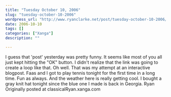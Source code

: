 ```yaml
---
title: "Tuesday October 10, 2006"
slug: "tuesday-october-10-2006"
wordpress_url: "http://www.ryanclarke.net/post/tuesday-october-10-2006/"
date: 2006-10-10
tags: []
categories: ["Xanga"]
description: ""

---
```


I guess that 'post' yesterday was pretty funny. It seems like most of you all just kept hitting the "OK" button. I didn't realize that the link was going to create a loop like that. Oh well. That was my attempt at an interactive blogpost.
Faas and I got to play tennis tonight for the first time in a long time. Fun as always. And the weather here is really getting cool. I bought a gray knit hat tonight since the blue one I made is back in Georgia.
Ryan
Originally posted at classicalRyan.xanga.com
